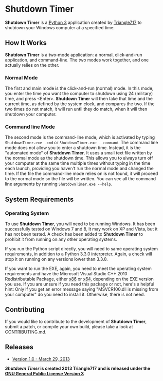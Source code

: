 Shutdown Timer
==============

**Shutdown Timer** is a [Python 3](http://python.org) application created by [Triangle717](http://triangle717.wordpress.com) to shutdown your Windows computer at a specified time. 

How It Works
------------

**Shutdown Timer** is a two-mode application: a normal, click-and-run application, and command-line. The two modes work together, and one actually relies on the other. 

### Normal Mode

The first and main mode is the click-and-run (normal) mode. In this mode, you enter the time you want the computer to shutdown using 24 (military) time, and press &lt;Enter&gt;. **Shutdown Timer** will then take that time and the current time, as defined by the system clock, and compares the two.  If the two times do not match, it will run until they do match, when it will then shutdown your computer. 

### Command line Mode

The second mode is the command-line mode, which is activated by typing ```ShutdownTimer.exe -cmd``` or ```ShutdownTimer.exe --command```. The command line mode does not allow you to enter a shutdown time. Instead, it is the "automated mode" of **Shutdown Timer**. It uses a small text file written by the normal mode as the shutdown time. This allows you to always turn off your computer at the same time multiple times without typing in the time each launch, providing you haven't run the normal mode and changed the time. If the file the command-line mode relies on is not found, it will proceed to the normal mode so the file will be written. You can see all the command line arguments by running ```ShutdownTimer.exe --help```. 

System Requirements
-------------------

### Operating System

To use **Shutdown Timer**, you will need to be running Windows. It has been successfully tested on Windows 7 and 8, It may work on XP and Vista, but it has not been tested. A check has been added to **Shutdown Timer** to prohibit it from running on any other operating systems. 

If you run the Python script directly, you will need to same operating system requirements, in addition to a Python 3.3.0 interpreter. Again, a check will stop it on running on any versions lower than 3.3.0. 

If you want to run the EXE, again, you need to meet the operating system requirements and have the Microsoft Visual Studio C++ 2010 Redistributable Package, either [x86](http://www.microsoft.com/en-us/download/details.aspx?id=5555) or [x64](http://www.microsoft.com/en-us/download/details.aspx?id=14632), depending on the EXE version you use.  If you are unsure if you need this package or not, here's a helpful hint:
Only if you get an error message saying "MSVCR100.dll is missing from your computer" do you need to install it. Otherwise, there is not need. 
 
Contributing
------------

If you would like to contribute to the development of **Shutdown Timer**, submit a patch, or compile your own build, please take a look at [CONTRIBUTING.md](CONTRIBUTING.md). 

Releases
--------

* [Version 1.0 - March 29, 2013](https://github.com/le717/Shutdown-Timer/tree/V1.0)

***Shutdown Timer* is created 2013 Triangle717 and is released under the [GNU General Public License Version 3](http://www.gnu.org/licenses/gpl.html)**
